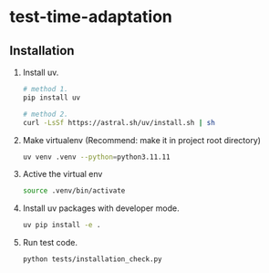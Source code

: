 # test-time-adaptation

## Installation

1. Install uv.
    ```bash
    # method 1.
    pip install uv

    # method 2.
    curl -LsSf https://astral.sh/uv/install.sh | sh
    ```
2. Make virtualenv (Recommend: make it in project root directory)
    ```bash
    uv venv .venv --python=python3.11.11
    ```
3. Active the virtual env
    ```bash
    source .venv/bin/activate
    ```
4. Install uv packages with developer mode.
    ```bash
    uv pip install -e .
    ```
5. Run test code.
    ```bash
    python tests/installation_check.py
    ```
